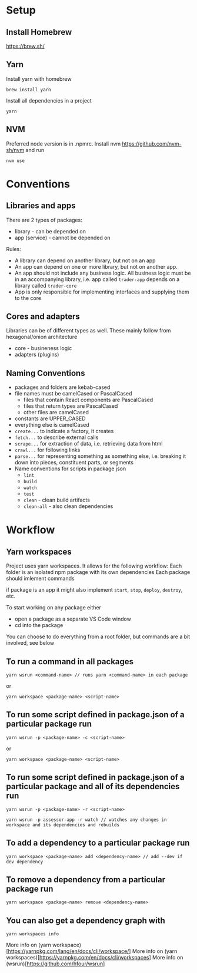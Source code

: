 # Setup

## Install Homebrew
https://brew.sh/

## Yarn
Install yarn with homebrew
```
brew install yarn
```

Install all dependencies in a project
```
yarn
```

## NVM

Preferred node version is in .npmrc. 
Install nvm https://github.com/nvm-sh/nvm and run
```
nvm use
```

# Conventions
## Libraries and apps
There are 2 types of packages: 
- library - can be depended on
- app (service) - cannot be depended on

Rules:
- A library can depend on another library, but not on an app
- An app can depend on one or more library, but not on another app. 
- An app should not include any business logic. All business logic must be in an accompanying library, i.e. app called `trader-app` depends on a library called `trader-core`
- App is only responsible for implementing interfaces and supplying them to the core

## Cores and adapters
Libraries can be of different types as well. These mainly follow from hexagonal/onion architecture
- core - busineness logic
- adapters (plugins)

## Naming Conventions
- packages and folders are kebab-cased
- file names must be camelCased or PascalCased
  - files that contain React components are PascalCased
  - files that return types are PascalCased
  - other files are camelCased
- constants are UPPER_CASED
- everything else is camelCased
- `create...` to indicate a factory, it creates 
- `fetch...` to describe external calls
- `scrape...` for extraction of data, i.e. retrieving data from html
- `crawl...` for following links
- `parse...` for representing something as something else, i.e. breaking it down into pieces, constituent parts, or segments
- Name conventions for scripts in package json
  - `lint`
  - `build`
  - `watch`
  - `test`
  - `clean` - clean build artifacts
  - `clean-all` - also clean dependencies

# Workflow

## Yarn workspaces
Project uses yarn workspaces. It allows for the following workflow:
Each folder is an isolated npm package with its own dependencies
Each package should imlement  commands

if package is an app it might also implement `start`, `stop`, `deploy`, `destroy`, etc.


To start working on any package either
- open a package as a separate VS Code window
- cd into the package

You can choose to do everything from a root folder, but commands are a bit involved, see below
## To run a command in all packages
```
yarn wsrun <command-name> // runs yarn <command-name> in each package
```
or
```
yarn workspace <package-name> <script-name>
```

## To run some script defined in package.json of a particular package run
```
yarn wsrun -p <package-name> -c <script-name>
```
or
```
yarn workspace <package-name> <script-name>
```

## To run some script defined in package.json of a particular package and all of its dependencies run
```
yarn wsrun -p <package-name> -r <script-name>
```
```
yarn wsrun -p assessor-app -r watch // watches any changes in workspace and its dependencies and rebuilds
```

## To add a dependency to a particular package run
```
yarn workspace <package-name> add <dependency-name> // add --dev if dev dependency
```

## To remove a dependency from a particular package run
```
yarn workspace <package-name> remove <dependency-name>
```

## You can also get a dependency graph with
```
yarn workspaces info
```

More info on (yarn workspace)[https://yarnpkg.com/lang/en/docs/cli/workspace/]
More info on (yarn workspaces)[https://yarnpkg.com/en/docs/cli/workspaces]
More info on (wsrun)[https://github.com/hfour/wsrun]
